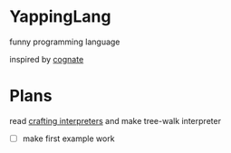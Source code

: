 # YappingLang
funny programming language

inspired by [cognate](https://github.com/cognate-lang/cognate)

# Plans
read [crafting interpreters](https://craftinginterpreters.com/scanning.html)
and make tree-walk interpreter
- [ ] make first example work